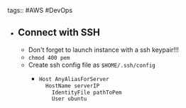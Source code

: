 tags:: #AWS #DevOps

- ## Connect with SSH
	- Don't forget to launch instance with a ssh keypair!!!
	- `chmod 400 pem`
	- Create ssh config file as `$HOME/.ssh/config`
		- ```bash
		  Host AnyAliasForServer
		  	HostName serverIP
		      IdentityFile pathToPem
		      User ubuntu
		  ```